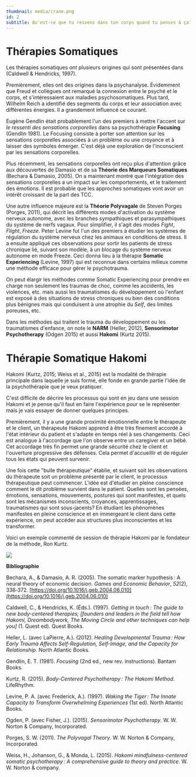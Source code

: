 ```yaml
---
thumbnail: media/crane.png
id: 2
subtitle: Qu'est-ce que tu ressens dans ton corps quand tu penses à ça?
---
```

# Thérapies Somatiques
Les thérapies somatiques ont plusieurs origines qui sont présentées dans (Caldwell & Hendricks, 1997).

Premièrement, elles ont des origines dans la psychanalyse. Évidemment que Freud et collègues ont remarqué la connexion entre le psyché et le corps, et s'intéressaient aux maladies psychosomatiques. Plus tard, Wilhelm Reich a identifié des segments du corps et leur association avec différentes énergies. Il a grandement influencé ce courant.

Eugène Gendlin était probablement l'un des premiers à mettre l'accent sur *le ressenti des sensations corporelles* dans sa psychothérapie **Focusing** (Gendlin 1981). Le Focusing consiste à porter son attention sur les sensations corporelles associées à un problème ou une croyance et à laisser des symboles émerger. C'est déjà une exploration de l'inconscient par les sensations corporelles.

Plus récemment, les sensations corporelles ont reçu plus d'attention grâce aux découvertes de Damasio et de sa **Théorie des Marqueurs Somatiques** (Bechara & Damasio, 2005). On a maintenant montré que l'intégration des sensations corporelles a un impact sur les comportements, et le traitement des émotions. Il est probable que les approches somatiques vont avoir un intérêt croissant de la part des TCC.

Une autre influence majeure est la **Théorie Polyvagale** de Steven Porges (Porges, 2011), qui décrit les différents modes d'activation du système nerveux autonome, avec les branches sympathiques et parasympathiques du système de nerfs vagaux.
Pour simplifier, il s'agit des modes *Fight*, *Flight*, *Freeze*.
Peter Levine fut l'un des premiers à étudier les systèmes de régulation du système nerveux chez les animaux en conditions de stress. Il a ensuite appliqué ces observations pour sortir les patients de stress chronique lié, suivant son modèle, à un blocage du système nerveux autonome en mode Freeze. Ceci donna lieu à la thérapie **Somatic Experiencing** (Levine, 1997) qui est reconnue dans certains milieux comme une méthode efficace pour gérer le psychotrauma.

On peut élargir les méthodes comme Somatic Experiencing pour prendre en charge non seulement les traumas de choc, comme les accidents, les violences, etc. mais aussi les traumatismes du développement où l'enfant est exposé à des situations de stress chroniques ou bien des conditions plus bénignes mais qui conduisent à une atrophie du *Self*, des limites poreuses, etc.

Dans les méthodes qui traitent le trauma du développement ou les traumatismes d'enfance, on note le **NARM** (Heller, 2012), **Sensorimotor Psychotherapy** (Odgen 2015) et aussi **Hakomi** (Kurtz 2015).
# Thérapie Somatique Hakomi
Hakomi (Kurtz, 2015; Weiss et al., 2015) est la modalité de thérapie principale dans laquelle je suis formé, elle fonde en grande partie l'idée de la psychothérapie que je veux pratiquer.

C'est difficile de décrire les processus qui sont en jeu dans une session Hakomi et je pense qu'il faut en faire l'expérience pour se le représenter mais je vais essayer de donner quelques principes.

Premièrement, il y a une grande proximité émotionnelle entre le thérapeute et le client, un thérapeute Hakomi apprend à être très finement accordé à l'état intérieur du patient et s'adapte en temps réel à ses changements. Ceci est analogue à l'accordage que l'on observe entre un caregiver et un bébé. Cet accordage très fin permet une grande sécurité chez le client et l'ouverture progressive des défenses. Cela permet d'accueillir et de réguler tous les états qui peuvent survenir.

Une fois cette "bulle thérapeutique" établie, et suivant soit les observations du thérapeute soit un problème présenté par le client, le processus thérapeutique peut commencer. L'idée est d'étudier en pleine conscience comment le dit problème survient dans le patient. Quelles sont les pensées, émotions, sensations, mouvements, postures qui sont manifestes, et quels sont les mécanismes inconscients, croyances, apprentissages, traumatismes qui sont sous-jacents?
En étudiant les phénomènes manifestes en pleine conscience et en immergeant le client dans cette expérience, on peut accéder aux structures plus inconscientes et les transformer.

Voici un exemple commenté de session de thérapie Hakomi par le fondateur de la méthode, Ron Kurtz.

![](https://www.youtube.com/watch?v=Sm6ayJTG-tM)

**Bibliographie**

Bechara, A., & Damasio, A. R. (2005). The somatic marker hypothesis : A neural theory of economic decision. _Games and Economic Behavior_, _52_(2), 336‑372. [https://doi.org/10.1016/j.geb.2004.06.010](https://doi.org/10.1016/j.geb.2004.06.010)

Caldwell, C., & Hendricks, K. (Éds.). (1997). *Getting in touch : The guide to new body-centered therapies; \[founders and leaders in the field tell how Hakomi, Dreambodywork, The Moving Circle and other techniques can help you\]* (1. Quest ed). Quest Books.

Heller, L. (avec LaPierre, A.). (2012). *Healing Developmental Trauma : How Early Trauma Affects Self-Regulation, Self-Image, and the Capacity for Relationship*. North Atlantic Books.

Gendlin, E. T. (1981). _Focusing_ (2nd ed., new rev. instructions). Bantam Books.

Kurtz, R. (2015). *Body-Centered Psychotherapy : The Hakomi Method*. LifeRhythm.

Levine, P. A. (avec Frederick, A.). (1997). *Waking the Tiger : The Innate Capacity to Transform Overwhelming Experiences* (1st ed). North Atlantic Books.

Ogden, P. (avec Fisher, J.). (2015). _Sensorimotor Psychotherapy_. W. W. Norton & Company, Incorporated.

Porges, S. W. (2011). *The Polyvagal Theory*. W. W. Norton & Company, Incorporated.

Weiss, H., Johanson, G., & Monda, L. (2015). *Hakomi mindfulness-centered somatic psychotherapy : A comprehensive guide to theory and practice*. W. W. Norton & company.